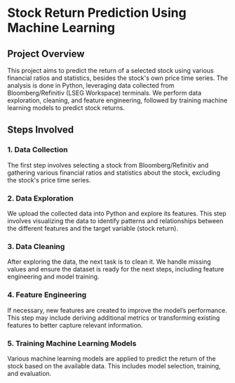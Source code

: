 # Stock Return Prediction Using Machine Learning

## Project Overview

This project aims to predict the return of a selected stock using various financial ratios and statistics, besides the stock's own price time series. The analysis is done in Python, leveraging data collected from Bloomberg/Refinitiv (LSEG Workspace) terminals. We perform data exploration, cleaning, and feature engineering, followed by training machine learning models to predict stock returns.

## Steps Involved

### 1. Data Collection
The first step involves selecting a stock from Bloomberg/Refinitiv and gathering various financial ratios and statistics about the stock, excluding the stock's price time series.
### 2. Data Exploration
We upload the collected data into Python and explore its features. This step involves visualizing the data to identify patterns and relationships between the different features and the target variable (stock return).
### 3. Data Cleaning
After exploring the data, the next task is to clean it. We handle missing values and ensure the dataset is ready for the next steps, including feature engineering and model training.
### 4. Feature Engineering
If necessary, new features are created to improve the model’s performance. This step may include deriving additional metrics or transforming existing features to better capture relevant information.
### 5. Training Machine Learning Models
Various machine learning models are applied to predict the return of the stock based on the available data. This includes model selection, training, and evaluation.
